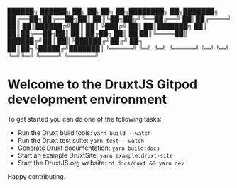 
██████╗ ██████╗ ██╗   ██╗██╗  ██╗████████╗     ██╗███████╗
██╔══██╗██╔══██╗██║   ██║╚██╗██╔╝╚══██╔══╝     ██║██╔════╝
██║  ██║██████╔╝██║   ██║ ╚███╔╝    ██║        ██║███████╗
██║  ██║██╔══██╗██║   ██║ ██╔██╗    ██║   ██   ██║╚════██║
██████╔╝██║  ██║╚██████╔╝██╔╝ ██╗   ██║██╗╚█████╔╝███████║
╚═════╝ ╚═╝  ╚═╝ ╚═════╝ ╚═╝  ╚═╝   ╚═╝╚═╝ ╚════╝ ╚══════╝

# Welcome to the DruxtJS Gitpod development environment

To get started you can do one of the following tasks:
- Run the Druxt build tools: `yarn build --watch`
- Run the Druxt test suite: `yarn test --watch`
- Generate Druxt documentation: `yarn build:docs`
- Start an example DruxtSite: `yarn example:druxt-site`
- Start the DruxtJS.org website: `cd docs/nuxt && yarn dev`

Happy contributing.

